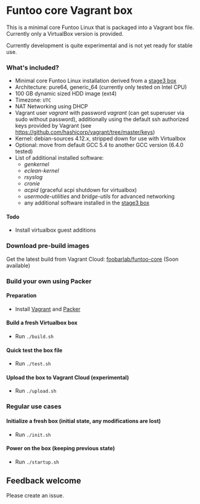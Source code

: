 # Funtoo core Vagrant box

This is a minimal core Funtoo Linux that is packaged into a Vagrant box file. Currently only a VirtualBox version is provided.

Currently development is quite experimental and is not yet ready for stable use. 

### What's included?

 - Minimal core Funtoo Linux installation derived from a [stage3 box](https://github.com/foobarlab/funtoo-stage3-packer)
 - Architecture: pure64, generic_64 (currently only tested on Intel CPU)
 - 100 GB dynamic sized HDD image (ext4)
 - Timezone: ```UTC```
 - NAT Networking using DHCP
 - Vagrant user *vagrant* with password *vagrant* (can get superuser via sudo without password), additionally using the default ssh authorized keys provided by Vagrant (see https://github.com/hashicorp/vagrant/tree/master/keys) 
 - Kernel: debian-sources 4.12.x, stripped down for use with Virtualbox
 - Optional: move from default GCC 5.4 to another GCC version (6.4.0 tested)
 - List of additional installed software:
    - *genkernel*
    - *eclean-kernel*
    - *rsyslog*
    - *cronie*
    - *acpid* (graceful acpi shutdown for virtualbox)
    - *usermode-utilities* and *bridge-utils* for advanced networking
    - any additional software installed in the [stage3 box](https://github.com/foobarlab/funtoo-stage3-packer)
    
#### Todo

 - Install virtualbox guest additions

### Download pre-build images

Get the latest build from Vagrant Cloud: [foobarlab/funtoo-core](https://app.vagrantup.com/foobarlab/boxes/funtoo-core) (Soon available)

### Build your own using Packer

#### Preparation

 - Install [Vagrant](https://www.vagrantup.com/) and [Packer](https://www.packer.io/)

#### Build a fresh Virtualbox box

 - Run ```./build.sh```

#### Quick test the box file

 - Run ```./test.sh```

#### Upload the box to Vagrant Cloud (experimental)

 - Run ```./upload.sh```

### Regular use cases

#### Initialize a fresh box (initial state, any modifications are lost)

 - Run ```./init.sh```

#### Power on the box (keeping previous state) 

 - Run ```./startup.sh```

## Feedback welcome

Please create an issue.
